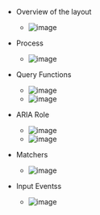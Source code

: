 - Overview of the layout 
  - ![image](https://github.com/user-attachments/assets/04150259-a97a-4ff0-9826-28c0c020e51c)

- Process
  - ![image](https://github.com/user-attachments/assets/101f7bc4-c49f-459e-8373-26a9d0e06807)

- Query Functions
  - ![image](https://github.com/user-attachments/assets/b103e16f-117f-4a00-a79f-8a5657a3ccdb)
  - ![image](https://github.com/user-attachments/assets/26fc9e9a-6dcd-45da-bcf9-82846785a387)

- ARIA Role
  - ![image](https://github.com/user-attachments/assets/59cac602-37c2-4e41-af22-c0e533558e9e)
  - ![image](https://github.com/user-attachments/assets/31156b34-d39b-4304-b337-2130bc19aa58)

- Matchers
  - ![image](https://github.com/user-attachments/assets/d820b138-051c-42cb-96cc-bd86459719ce)

- Input Eventss
  - ![image](https://github.com/user-attachments/assets/8b548a54-ef4c-4bce-9c2b-0ece808a36aa)
